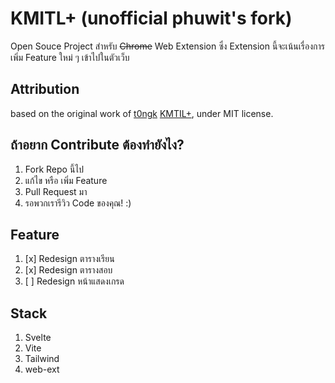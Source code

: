 # KMITL+ (unofficial phuwit's fork)

Open Souce Project สำหรับ ~~Chrome~~ Web Extension ซึ่ง Extension นี้จะเน้นเรื่องการเพิ่ม Feature ใหม่ ๆ เข้าไปในตัวเว็บ

## Attribution
based on the original work of [t0ngk](khttps://github.com/t0ngk) [KMTIL+](https://github.com/t0ngk/KMITL-PLUS), under MIT license.

## ถ้าอยาก Contribute ต้องทำยังไง?

1. Fork Repo นี้ไป
2. แก้ไข หรือ เพิ่ม Feature
3. Pull Request มา
4. รอพวกเรารีวิว Code ของคุณ! :)

## Feature

1. [x] Redesign ตารางเรียน
2. [x] Redesign ตารางสอบ
3. [ ] Redesign หน้าแสดงเกรด

## Stack

1. Svelte
2. Vite
3. Tailwind
4. web-ext
